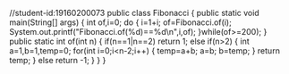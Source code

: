 //student-id:19160200073
public class Fibonacci
{
    public static void main(String[] args)
    {
        int of,i=0;
        do
        {
            i=1+i;
            of=Fibonacci.of(i);
            System.out.printf("Fibonacci.of(%d)==%d\n",i,of);
        }while(of>=200);
     }
    public static int of(int n)
    {
        if(n==1|n==2)
            return 1;
        else if(n>2)
            {
                int a=1,b=1,temp=0;
                for(int i=0;i<n-2;i++)
                    {
                        temp=a+b;
                        a=b;
                        b=temp;
                    }
                    return temp;
                }
                else
                return -1;
            }
    }
}